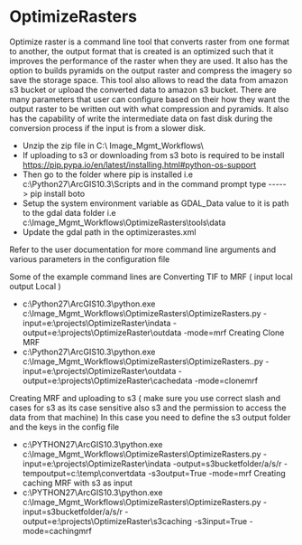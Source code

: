 # OptimizeRasters
Optimize raster is a command line tool that converts raster from one format to another, the output format that is created is an optimized such that it improves the performance of the raster when they are used. It also has the option to builds pyramids on the output raster and compress the imagery so save the storage space. This tool also allows to read the data from amazon s3 bucket or upload the converted data to amazon s3 bucket. There are many parameters that user can configure based on their how they want the output raster to be written out with what compression and pyramids. It also has the capability of write the intermediate data on fast disk during the conversion process if the input is from a slower disk.

*	Unzip the zip file in C:\ Image_Mgmt_Workflows\
*	If uploading to s3 or downloading from s3 boto is required to be install https://pip.pypa.io/en/latest/installing.html#python-os-support
*	Then go to the folder where pip is installed i.e c:\Python27\ArcGIS10.3\Scripts and in the command prompt type  ----- > pip install boto
*	Setup the system environment variable as GDAL_Data value to it is path to the gdal data folder i.e c:\Image_Mgmt_Workflows\OptimizeRasters\tools\data
*	Update the gdal path in the optimizerastes.xml

Refer to the user documentation for more command line arguments and various parameters in the configuration file

Some of the example command lines are 
Converting TIF to MRF ( input local output Local ) 
*	c:\Python27\ArcGIS10.3\python.exe c:\Image_Mgmt_Workflows\OptimizeRasters\OptimizeRasters.py -input=e:\projects\OptimizeRaster\indata -output=e:\projects\OptimizeRaster\outdata -mode=mrf
Creating Clone MRF
*	c:\Python27\ArcGIS10.3\python.exe c:\Image_Mgmt_Workflows\OptimizeRasters\OptimizeRasters..py -input=e:\projects\OptimizeRaster\outdata -output=e:\projects\OptimizeRaster\cachedata -mode=clonemrf
 
Creating MRF and uploading to s3 ( make sure you use correct slash and cases for s3 as its case sensitive also s3 and the permission to access the data from that machine) 
In this case you need to define the s3 output folder and the keys in the config file 
*	c:\PYTHON27\ArcGIS10.3\python.exe c:\Image_Mgmt_Workflows\OptimizeRasters\OptimizeRasters.py -input=e:\projects\OptimizeRaster\indata -output=s3bucketfolder/a/s/r -tempoutput=c:\temp\convertdata -s3output=True -mode=mrf
 Creating caching MRF with s3 as input 
*	c:\PYTHON27\ArcGIS10.3\python.exe c:\Image_Mgmt_Workflows\OptimizeRasters\OptimizeRasters.py -input=s3bucketfolder/a/s/r -output=e:\projects\OptimizeRaster\s3caching -s3input=True -mode=cachingmrf
